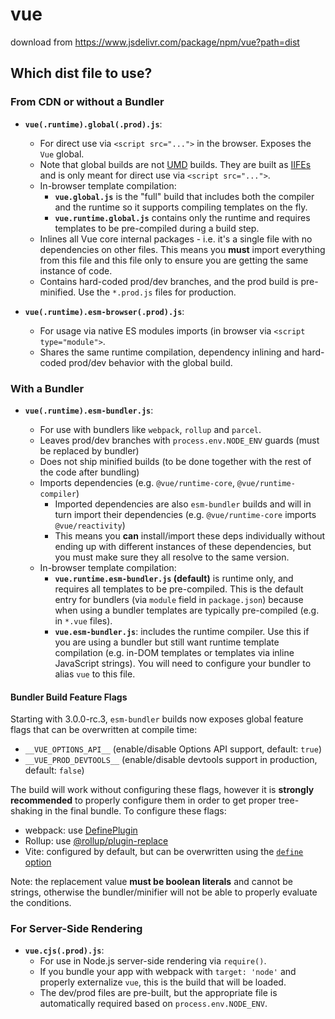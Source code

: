 # vue

download from <https://www.jsdelivr.com/package/npm/vue?path=dist>

## Which dist file to use?

### From CDN or without a Bundler

- **`vue(.runtime).global(.prod).js`**:
  - For direct use via `<script src="...">` in the browser. Exposes the `Vue` global.
  - Note that global builds are not [UMD](https://github.com/umdjs/umd) builds.  They are built as [IIFEs](https://developer.mozilla.org/en-US/docs/Glossary/IIFE) and is only meant for direct use via `<script src="...">`.
  - In-browser template compilation:
    - **`vue.global.js`** is the "full" build that includes both the compiler and the runtime so it supports compiling templates on the fly.
    - **`vue.runtime.global.js`** contains only the runtime and requires templates to be pre-compiled during a build step.
  - Inlines all Vue core internal packages - i.e. it's a single file with no dependencies on other files. This means you **must** import everything from this file and this file only to ensure you are getting the same instance of code.
  - Contains hard-coded prod/dev branches, and the prod build is pre-minified. Use the `*.prod.js` files for production.

- **`vue(.runtime).esm-browser(.prod).js`**:
  - For usage via native ES modules imports (in browser via `<script type="module">`.
  - Shares the same runtime compilation, dependency inlining and hard-coded prod/dev behavior with the global build.

### With a Bundler

- **`vue(.runtime).esm-bundler.js`**:

  - For use with bundlers like `webpack`, `rollup` and `parcel`.
  - Leaves prod/dev branches with `process.env.NODE_ENV` guards (must be replaced by bundler)
  - Does not ship minified builds (to be done together with the rest of the code after bundling)
  - Imports dependencies (e.g. `@vue/runtime-core`, `@vue/runtime-compiler`)
    - Imported dependencies are also `esm-bundler` builds and will in turn import their dependencies (e.g. `@vue/runtime-core` imports `@vue/reactivity`)
    - This means you **can** install/import these deps individually without ending up with different instances of these dependencies, but you must make sure they all resolve to the same version.
  - In-browser template compilation:
    - **`vue.runtime.esm-bundler.js` (default)** is runtime only, and requires all templates to be pre-compiled. This is the default entry for bundlers (via `module` field in `package.json`) because when using a bundler templates are typically pre-compiled (e.g. in `*.vue` files).
    - **`vue.esm-bundler.js`**: includes the runtime compiler. Use this if you are using a bundler but still want runtime template compilation (e.g. in-DOM templates or templates via inline JavaScript strings). You will need to configure your bundler to alias `vue` to this file.

#### Bundler Build Feature Flags

Starting with 3.0.0-rc.3, `esm-bundler` builds now exposes global feature flags that can be overwritten at compile time:

- `__VUE_OPTIONS_API__` (enable/disable Options API support, default: `true`)
- `__VUE_PROD_DEVTOOLS__` (enable/disable devtools support in production, default: `false`)

The build will work without configuring these flags, however it is **strongly recommended** to properly configure them in order to get proper tree-shaking in the final bundle. To configure these flags:

- webpack: use [DefinePlugin](https://webpack.js.org/plugins/define-plugin/)
- Rollup: use [@rollup/plugin-replace](https://github.com/rollup/plugins/tree/master/packages/replace)
- Vite: configured by default, but can be overwritten using the [`define` option](https://github.com/vitejs/vite/blob/a4133c073e640b17276b2de6e91a6857bdf382e1/src/node/config.ts#L72-L76)

Note: the replacement value **must be boolean literals** and cannot be strings, otherwise the bundler/minifier will not be able to properly evaluate the conditions.

### For Server-Side Rendering

- **`vue.cjs(.prod).js`**:
  - For use in Node.js server-side rendering via `require()`.
  - If you bundle your app with webpack with `target: 'node'` and properly externalize `vue`, this is the build that will be loaded.
  - The dev/prod files are pre-built, but the appropriate file is automatically required based on `process.env.NODE_ENV`.
